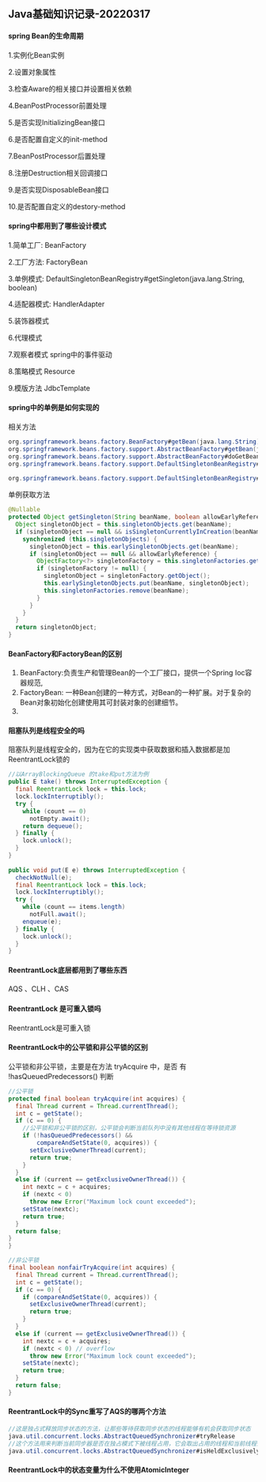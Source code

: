 ## Java基础知识记录-20220317

#### spring Bean的生命周期

1.实例化Bean实例

2.设置对象属性

3.检查Aware的相关接口并设置相关依赖

4.BeanPostProcessor前置处理

5.是否实现InitializingBean接口

6.是否配置自定义的init-method

7.BeanPostProcessor后置处理

8.注册Destruction相关回调接口

9.是否实现DisposableBean接口

10.是否配置自定义的destory-method



#### spring中都用到了哪些设计模式

1.简单工厂: BeanFactory

2.工厂方法: FactoryBean

3.单例模式: DefaultSingletonBeanRegistry#getSingleton(java.lang.String, boolean)

4.适配器模式: HandlerAdapter

5.装饰器模式

6.代理模式

7.观察者模式 spring中的事件驱动

8.策略模式 Resource

9.模版方法 JdbcTemplate

#### spring中的单例是如何实现的

相关方法

````java
org.springframework.beans.factory.BeanFactory#getBean(java.lang.String)
org.springframework.beans.factory.support.AbstractBeanFactory#getBean(java.lang.String)
org.springframework.beans.factory.support.AbstractBeanFactory#doGetBean
org.springframework.beans.factory.support.DefaultSingletonBeanRegistry#getSingleton(java.lang.String)
  
org.springframework.beans.factory.support.DefaultSingletonBeanRegistry#getSingleton(java.lang.String, boolean)
````

单例获取方法

````java
@Nullable
protected Object getSingleton(String beanName, boolean allowEarlyReference) {
  Object singletonObject = this.singletonObjects.get(beanName);
  if (singletonObject == null && isSingletonCurrentlyInCreation(beanName)) {
    synchronized (this.singletonObjects) {
      singletonObject = this.earlySingletonObjects.get(beanName);
      if (singletonObject == null && allowEarlyReference) {
        ObjectFactory<?> singletonFactory = this.singletonFactories.get(beanName);
        if (singletonFactory != null) {
          singletonObject = singletonFactory.getObject();
          this.earlySingletonObjects.put(beanName, singletonObject);
          this.singletonFactories.remove(beanName);
        }
      }
    }
  }
  return singletonObject;
}
````



#### BeanFactory和FactoryBean的区别

1. BeanFactory:负责生产和管理Bean的一个工厂接口，提供一个Spring Ioc容器规范,
2. FactoryBean: 一种Bean创建的一种方式，对Bean的一种扩展。对于复杂的Bean对象初始化创建使用其可封装对象的创建细节。
3. 

#### 阻塞队列是线程安全的吗

阻塞队列是线程安全的，因为在它的实现类中获取数据和插入数据都是加ReentrantLock锁的

````java
//以ArrayBlockingQueue 的take和put方法为例
public E take() throws InterruptedException {
  final ReentrantLock lock = this.lock;
  lock.lockInterruptibly();
  try {
    while (count == 0)
      notEmpty.await();
    return dequeue();
  } finally {
    lock.unlock();
  }
}
    
public void put(E e) throws InterruptedException {
  checkNotNull(e);
  final ReentrantLock lock = this.lock;
  lock.lockInterruptibly();
  try {
    while (count == items.length)
      notFull.await();
    enqueue(e);
  } finally {
    lock.unlock();
  }
}
````



#### ReentrantLock底层都用到了哪些东西

AQS 、CLH 、CAS

#### ReentrantLock 是可重入锁吗

ReentrantLock是可重入锁

#### ReentrantLock中的公平锁和非公平锁的区别

公平锁和非公平锁，主要是在方法 tryAcquire 中，是否 有 !hasQueuedPredecessors() 判断

````java
//公平锁
protected final boolean tryAcquire(int acquires) {
  final Thread current = Thread.currentThread();
  int c = getState();
  if (c == 0) {
    //公平锁和非公平锁的区别，公平锁会判断当前队列中没有其他线程在等待锁资源
    if (!hasQueuedPredecessors() &&
        compareAndSetState(0, acquires)) {
      setExclusiveOwnerThread(current);
      return true;
    }
  }
  else if (current == getExclusiveOwnerThread()) {
    int nextc = c + acquires;
    if (nextc < 0)
      throw new Error("Maximum lock count exceeded");
    setState(nextc);
    return true;
  }
  return false;
}
}

//非公平锁
final boolean nonfairTryAcquire(int acquires) {
  final Thread current = Thread.currentThread();
  int c = getState();
  if (c == 0) {
    if (compareAndSetState(0, acquires)) {
      setExclusiveOwnerThread(current);
      return true;
    }
  }
  else if (current == getExclusiveOwnerThread()) {
    int nextc = c + acquires;
    if (nextc < 0) // overflow
      throw new Error("Maximum lock count exceeded");
    setState(nextc);
    return true;
  }
  return false;
}
````





#### ReentrantLock中的Sync重写了AQS的哪两个方法

````java
//这是独占式释放同步状态的方法，让那些等待获取同步状态的线程能够有机会获取同步状态
java.util.concurrent.locks.AbstractQueuedSynchronizer#tryRelease
//这个方法用来判断当前同步器是否在独占模式下被线程占用，它会取出占用的线程和当前线程做个比较，看下是否相等。
java.util.concurrent.locks.AbstractQueuedSynchronizer#isHeldExclusively
````



#### ReentrantLock中的状态变量为什么不使用AtomicInteger